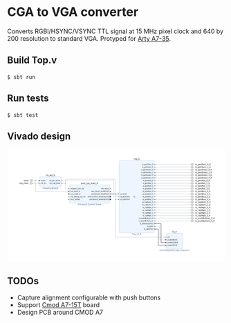 # CGA to VGA converter

Converts RGBI/HSYNC/VSYNC TTL signal at 15 MHz pixel clock and 640 by 200 resolution to standard VGA. Protyped for [Arty A7-35](https://digilent.com/reference/programmable-logic/arty-a7/reference-manual?redirect=1).

## Build Top.v

    $ sbt run

## Run tests

    $ sbt test

## Vivado design

![Schematics](/doc/design.png)

## TODOs

- Capture alignment configurable with push buttons
- Support [Cmod A7-15T](https://digilent.com/reference/programmable-logic/cmod-a7/reference-manual) board
- Design PCB around CMOD A7